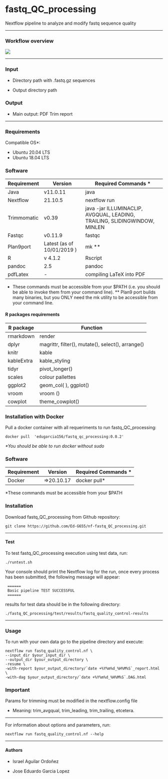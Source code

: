 # **fastq_QC_processing**

Nextflow pipeline to analyze and modify fastq sequence quality

------------------------------------------------------------------------

### Workflow overview

![](workflow.png)

------------------------------------------------------------------------

### Input

-   Directory path with .fastq.gz sequences

-   Output directory path

### Output

-   Main output: PDF Trim report

------------------------------------------------------------------------

### Requirements

Compatible OS\*:

-   Ubuntu 20.04 LTS
-   Ubuntu 18.04 LTS

### Software

| Requirement | Version                    | Required Commands \*                                                      |
|-------------|----------------------------|---------------------------------------------------------------------------|
| Java        | v11.0.11                   | java                                                                      |
| Nextflow    | 21.10.5                    | nextflow run                                                              |
| Trimmomatic | v0.39                      | java -jar ILLUMINACLIP, AVGQUAL, LEADING, TRAILING, SLIDINGWINDOW, MINLEN |
| Fastqc      | v0.11.9                    | fastqc                                                                    |
| Plan9port   | Latest (as of 10/01/2019 ) | mk \*\*                                                                   |
| R           | v 4.1.2                    | Rscript                                                                   |
| pandoc      | 2.5                        | pandoc                                                                    |
| pdfLatex    | \-                         | compiling LaTeX into PDF                                                  |

-   These commands must be accessible from your \$PATH (i.e. you should be able to invoke them from your command line). \*\* Plan9 port builds many binaries, but you ONLY need the mk utility to be accessible from your command line.

#### R packages requirements

| R package  | Function                                          |
|------------|---------------------------------------------------|
| rmarkdown  | render                                            |
| dplyr      | magrittr, filter(), mutate(), select(), arrange() |
| knitr      | kable                                             |
| kableExtra | kable_styling                                     |
| tidyr      | pivot_longer()                                    |
| scales     | colour pallettes                                  |
| ggplot2    | geom_col( ), ggplot()                             |
| vroom      | vroom ()                                          |
| cowplot    | theme_cowplot()                                   |

### Installation with Docker

Pull a docker container with all requeriments to run fastq_QC_processing:

    docker pull  'edugarcia156/fastq_qc_processing:0.0.2'

*\*You should be able to run docker without sudo*

### Software

| Requirement | Version     | Required Commands \* |
|-------------|-------------|----------------------|
| Docker      | =\>20.10.17 | docker pull\*        |

\*These commands must be accessible from your \$PATH

### Installation

Download fastq_QC_processing from Github repository:

    git clone https://github.com/Ed-G655/nf-fastq_QC_processing.git

------------------------------------------------------------------------

#### Test

To test fastq_QC_processing execution using test data, run:

    ./runtest.sh 

Your console should print the Nextflow log for the run, once every process has been submitted, the following message will appear:

     ======
     Basic pipeline TEST SUCCESSFUL
     ======

results for test data should be in the following directory:

    ./fastq_QC_processing/test/results/fastq_quality_control-results

------------------------------------------------------------------------

### Usage

To run with your own data go to the pipeline directory and execute:

    nextflow run fastq_quality_control.nf \
    --input_dir $your_input_dir \
    --output_dir $your_output_directory \
    -resume \
    -with-report $your_output_directory/`date +%Y%m%d_%H%M%S`_report.html \
    -with-dag $your_output_directory/`date +%Y%m%d_%H%M%S`.DAG.html  

### Important

Params for trimming must be modified in the nextflow.config file

-   Meaning: trim_avgqual, trim_leading, trim_trailing, etcetera.

------------------------------------------------------------------------

For information about options and parameters, run:

    nextflow run fastq_quality_control.nf --help

------------------------------------------------------------------------

#### Authors

-   Israel Aguilar Ordoñez

-   Jose Eduardo Garcia Lopez
